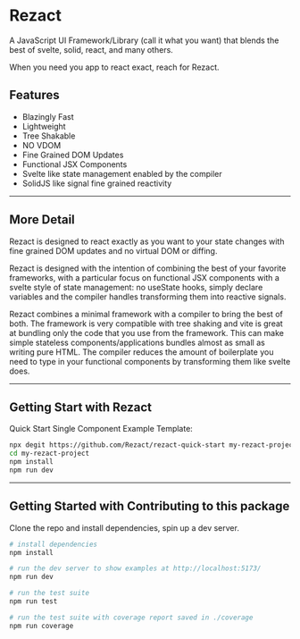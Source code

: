 # Rezact

A JavaScript UI Framework/Library (call it what you want) that blends the best of svelte, solid, react, and many others.

When you need you app to react exact, reach for Rezact.

## Features

- Blazingly Fast
- Lightweight
- Tree Shakable
- NO VDOM
- Fine Grained DOM Updates
- Functional JSX Components
- Svelte like state management enabled by the compiler
- SolidJS like signal fine grained reactivity

---

## More Detail

Rezact is designed to react exactly as you want to your state changes with fine grained DOM updates and no virtual DOM or diffing.

Rezact is designed with the intention of combining the best of your favorite frameworks, with a particular focus on functional JSX components with a svelte style of state management: no useState hooks, simply declare variables and the compiler handles transforming them into reactive signals.

Rezact combines a minimal framework with a compiler to bring the best of both. The framework is very compatible with tree shaking and vite is great at bundling only the code that you use from the framework. This can make simple stateless components/applications bundles almost as small as writing pure HTML. The compiler reduces the amount of boilerplate you need to type in your functional components by transforming them like svelte does.

---

## Getting Start with Rezact

Quick Start Single Component Example Template:

```bash
npx degit https://github.com/Rezact/rezact-quick-start my-rezact-project
cd my-rezact-project
npm install
npm run dev
```

---

## Getting Started with Contributing to this package

Clone the repo and install dependencies, spin up a dev server.

```bash
# install dependencies
npm install

# run the dev server to show examples at http://localhost:5173/
npm run dev

# run the test suite
npm run test

# run the test suite with coverage report saved in ./coverage
npm run coverage

```
